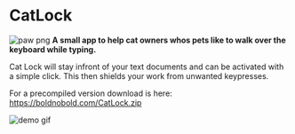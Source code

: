 
# CatLock  

![paw png](https://boldnobold.com/paw.png)
**A small app to help cat owners whos pets like to walk over the keyboard while typing.**

Cat Lock will stay infront of your text documents and can be activated with a simple click. This then shields your work from unwanted keypresses.

For a precompiled version download is here: https://boldnobold.com/CatLock.zip

![demo gif](https://boldnobold.com/catlock.gif)
